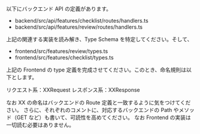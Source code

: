 以下にバックエンド API の定義があります。

- backend/src/api/features/checklist/routes/handlers.ts
- backend/src/api/features/review/routes/handlers.ts

上記の関連する実装を読み解き、Type Schema を特定してください。そして、

- frontend/src/features/review/types.ts
- frontend/src/features/checklist/types.ts

上記の Frontend の type 定義を完成させてください。このとき、命名規則は以下とします。

リクエスト系：XXRequest
レスポンス系：XXResponse

なお XX の命名はバックエンドの Route 定義と一致するように気をつけてください。
さらに、それぞれのコメントに、対応するバックエンドの Path やメソッド（GET など）も書いて、可読性を高めてください。
なお Frontend の実装は一切読む必要はありません。
